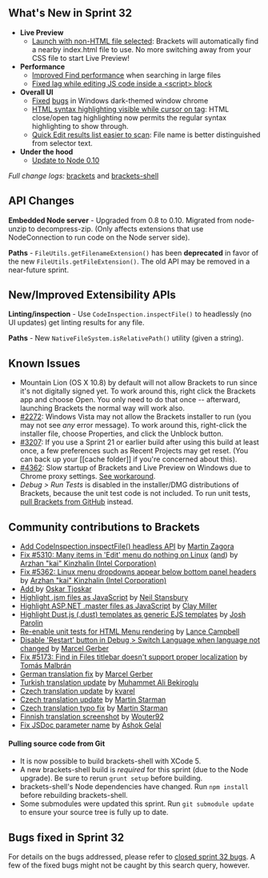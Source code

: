 What's New in Sprint 32
-----------------------
* **Live Preview**
    * [Launch with non-HTML file selected](https://trello.com/c/gbBtpARq/709-1-define-default-html-file-for-live-development): Brackets will automatically find a nearby index.html file to use. No more switching away from your CSS file to start Live Preview!
* **Performance**
    * [Improved Find performance](https://github.com/brackets-cont/brackets/pull/5303) when searching in large files
    * [Fixed lag while editing JS code inside a \<script> block](https://github.com/brackets-cont/brackets/pull/5395)
* **Overall UI**
    * [Fixed](https://github.com/brackets-cont/brackets-shell/pull/347) [bugs](https://github.com/brackets-cont/brackets-shell/pull/345) in Windows dark-themed window chrome
    * [HTML syntax highlighting visible while cursor on tag](https://github.com/brackets-cont/brackets/pull/5355): HTML close/open tag highlighting now permits the regular syntax highlighting to show through.
    * [Quick Edit results list easier to scan](https://github.com/brackets-cont/brackets/pull/5230): File name is better distinguished from selector text.
* **Under the hood**
    * [Update to Node 0.10](https://trello.com/c/2fqQFO5J/999-2-upgrade-node-to-latest-0-10)

_Full change logs:_ [brackets](https://github.com/brackets-cont/brackets/compare/sprint-31a...sprint-32#commits_bucket) and [brackets-shell](https://github.com/brackets-cont/brackets-shell/compare/sprint-31a...sprint-32#commits_bucket)


API Changes
-----------
**Embedded Node server** - Upgraded from 0.8 to 0.10. Migrated from node-unzip to decompress-zip. (Only affects extensions that use NodeConnection to run code on the Node server side).

**Paths** - `FileUtils.getFilenameExtension()` has been **deprecated** in favor of the new `FileUtils.getFileExtension()`. The old API may be removed in a near-future sprint.

New/Improved Extensibility APIs
-------------------------------
**Linting/inspection** - Use `CodeInspection.inspectFile()` to headlessly (no UI updates) get linting results for any file.

**Paths** - New `NativeFileSystem.isRelativePath()` utility (given a string).


Known Issues
------------
* Mountain Lion (OS X 10.8) by default will not allow Brackets to run since it's not digitally signed yet. To work around this, right click the Brackets app and choose Open. You only need to do that once -- afterward, launching Brackets the normal way will work also.
* [#2272](https://github.com/brackets-cont/brackets/issues/2272): Windows Vista may not allow the Brackets installer to run (you may not see _any_ error message). To work around this, right-click the installer file, choose Properties, and click the Unblock button.
* [#3207](https://github.com/brackets-cont/brackets/issues/3207): If you use a Sprint 21 or earlier build after using this build at least once, a few preferences such as Recent Projects may get reset. (You can back up your [[cache folder]] if you're concerned about this).
* [#4362](https://github.com/brackets-cont/brackets/issues/4362): Slow startup of Brackets and Live Preview on Windows due to Chrome proxy settings. [See workaround](https://support.google.com/chrome/answer/106010?hl=en).
* _Debug > Run Tests_ is disabled in the installer/DMG distributions of Brackets, because the unit test code is not included. To run unit tests, [pull Brackets from GitHub](https://github.com/brackets-cont/brackets/wiki/How-to-Hack-on-Brackets#wiki-getcode) instead.


Community contributions to Brackets
-----------------------------------
* [Add CodeInspection.inspectFile() headless API](https://github.com/brackets-cont/brackets/pull/5125) by [Martin Zagora](https://github.com/zaggino)
* [Fix #5310: Many items in 'Edit' menu do nothing on Linux](https://github.com/brackets-cont/brackets/pull/5311) ([and](https://github.com/brackets-cont/brackets/pull/5350)) by [Arzhan "kai" Kinzhalin (Intel Corporation)](https://github.com/busykai)
* [Fix #5362: Linux menu dropdowns appear below bottom panel headers](https://github.com/brackets-cont/brackets/pull/5363) by [Arzhan "kai" Kinzhalin (Intel Corporation)](https://github.com/busykai)
* [Add <dialog> to HTML tag hinting](https://github.com/brackets-cont/brackets/pull/5390) by [Oskar Tjoskar](https://github.com/tjoskar)
* [Highlight .jsm files as JavaScript](https://github.com/brackets-cont/brackets/pull/5340) by [Neil Stansbury](https://github.com/nstansbury)
* [Highlight ASP.NET .master files as JavaScript](https://github.com/brackets-cont/brackets/pull/5320) by [Clay Miller](https://github.com/smockle)
* [Highlight Dust.js (.dust) templates as generic EJS templates](https://github.com/brackets-cont/brackets/pull/5370) by [Josh Parolin](https://github.com/joshparolin)
* [Re-enable unit tests for HTML Menu rendering](https://github.com/brackets-cont/brackets/pull/5290) by [Lance Campbell](https://github.com/lkcampbell)
* [Disable 'Restart' button in Debug > Switch Language when language not changed](https://github.com/brackets-cont/brackets/pull/5287) by [Marcel Gerber](https://github.com/SAPlayer)
* [Fix #5173: Find in Files titlebar doesn't support proper localization](https://github.com/brackets-cont/brackets/pull/5274) by [Tomás Malbrán](https://github.com/TomMalbran)
* [German translation fix](https://github.com/brackets-cont/brackets/pull/5285) by [Marcel Gerber](https://github.com/SAPlayer)
* [Turkish translation update](https://github.com/brackets-cont/brackets/pull/4808) by [Muhammet Ali Bekiroglu](https://github.com/Cryptexx)
* [Czech translation update](https://github.com/brackets-cont/brackets/pull/5127) by [kvarel](https://github.com/kvarel)
* [Czech translation update](https://github.com/brackets-cont/brackets/pull/5227) by [Martin Starman](https://github.com/martinstarman)
* [Czech translation typo fix](https://github.com/brackets-cont/brackets/pull/5142) by [Martin Starman](https://github.com/martinstarman)
* [Finnish translation screenshot](https://github.com/brackets-cont/brackets/pull/5373) by [Wouter92](https://github.com/Wouter92)
* [Fix JSDoc parameter name](https://github.com/brackets-cont/brackets/pull/5389) by [Ashok Gelal](https://github.com/ashokgelal)

#### Pulling source code from Git
* It is now possible to build brackets-shell with XCode 5.
* A new brackets-shell build is _required_ for this sprint (due to the Node upgrade). Be sure to rerun `grunt setup` before building.
* brackets-shell's Node dependencies have changed. Run `npm install` before rebuilding brackets-shell.
* Some submodules were updated this sprint. Run `git submodule update` to ensure your source tree is fully up to date.


Bugs fixed in Sprint 32
-----------------------
For details on the bugs addressed, please refer to [closed sprint 32 bugs](https://github.com/brackets-cont/brackets/issues?labels=&milestone=19&state=closed). A few of the fixed bugs might not be caught by this search query, however.